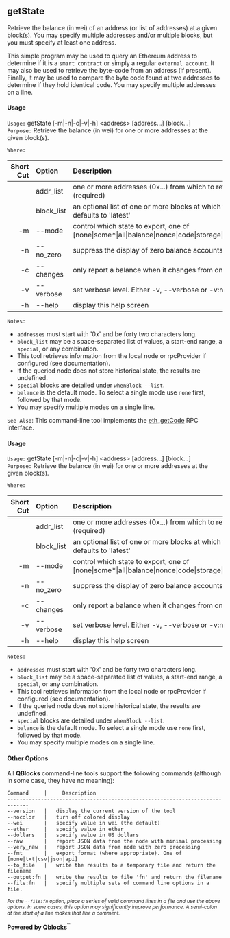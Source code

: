 ## getState

Retrieve the balance (in wei) of an address (or list of addresses) at a given block(s). You may specify multiple addresses and/or multiple blocks, but you must 
specify at least one address.

This simple program may be used to query an Ethereum address to determine if it is a `smart contract` or simply a regular `external account`. It may also be used to retrieve the byte-code from an address (if present). Finally, it may be used to compare the byte code found at two addresses to determine if they hold identical code. You may specify multiple addresses on a line.

#### Usage

`Usage:`    getState [-m|-n|-c|-v|-h] &lt;address&gt; [address...] [block...]  
`Purpose:`  Retrieve the balance (in wei) for one or more addresses at the given block(s).

`Where:`  

| Short Cut | Option | Description |
| -------: | :------- | :------- |
|  | addr_list | one or more addresses (0x...) from which to retrieve balances (required) |
|  | block_list | an optional list of one or more blocks at which to report balances, defaults to 'latest' |
| -m | --mode <val> | control which state to export, one of [none&#124;some*&#124;all&#124;balance&#124;nonce&#124;code&#124;storage&#124;deployed&#124;accttype] |
| -n | --no_zero | suppress the display of zero balance accounts |
| -c | --changes | only report a balance when it changes from one block to the next |
| -v | --verbose | set verbose level. Either -v, --verbose or -v:n where 'n' is level |
| -h | --help | display this help screen |

`Notes:`

- `addresses` must start with '0x' and be forty two characters long.
- `block_list` may be a space-separated list of values, a start-end range, a `special`, or any combination.
- This tool retrieves information from the local node or rpcProvider if configured (see documentation).
- If the queried node does not store historical state, the results are undefined.
- `special` blocks are detailed under `whenBlock --list`.
- `balance` is the default mode. To select a single mode use `none` first, followed by that mode.
- You may specify multiple modes on a single line.

`See Also`: This command-line tool implements the [eth_getCode](https://github.com/ethereum/wiki/wiki/JSON-RPC#eth_getcode) RPC interface.

#### Usage

`Usage:`    getState [-m|-n|-c|-v|-h] &lt;address&gt; [address...] [block...]  
`Purpose:`  Retrieve the balance (in wei) for one or more addresses at the given block(s).

`Where:`  

| Short Cut | Option | Description |
| -------: | :------- | :------- |
|  | addr_list | one or more addresses (0x...) from which to retrieve balances (required) |
|  | block_list | an optional list of one or more blocks at which to report balances, defaults to 'latest' |
| -m | --mode <val> | control which state to export, one of [none&#124;some*&#124;all&#124;balance&#124;nonce&#124;code&#124;storage&#124;deployed&#124;accttype] |
| -n | --no_zero | suppress the display of zero balance accounts |
| -c | --changes | only report a balance when it changes from one block to the next |
| -v | --verbose | set verbose level. Either -v, --verbose or -v:n where 'n' is level |
| -h | --help | display this help screen |

`Notes:`

- `addresses` must start with '0x' and be forty two characters long.
- `block_list` may be a space-separated list of values, a start-end range, a `special`, or any combination.
- This tool retrieves information from the local node or rpcProvider if configured (see documentation).
- If the queried node does not store historical state, the results are undefined.
- `special` blocks are detailed under `whenBlock --list`.
- `balance` is the default mode. To select a single mode use `none` first, followed by that mode.
- You may specify multiple modes on a single line.

#### Other Options

All **QBlocks** command-line tools support the following commands (although in some case, they have no meaning):

    Command     |     Description
    -----------------------------------------------------------------------------
    --version   |   display the current version of the tool
    --nocolor   |   turn off colored display
    --wei       |   specify value in wei (the default)
    --ether     |   specify value in ether
    --dollars   |   specify value in US dollars
    --raw       |   report JSON data from the node with minimal processing
    --very_raw  |   report JSON data from node with zero processing
    --fmt       |   export format (where appropriate). One of [none|txt|csv|json|api]
    --to_file   |   write the results to a temporary file and return the filename
    --output:fn |   write the results to file 'fn' and return the filename
    --file:fn   |   specify multiple sets of command line options in a file.

<small>*For the `--file:fn` option, place a series of valid command lines in a file and use the above options. In some cases, this option may significantly improve performance. A semi-colon at the start of a line makes that line a comment.*</small>

**Powered by Qblocks<sup>&trade;</sup>**


